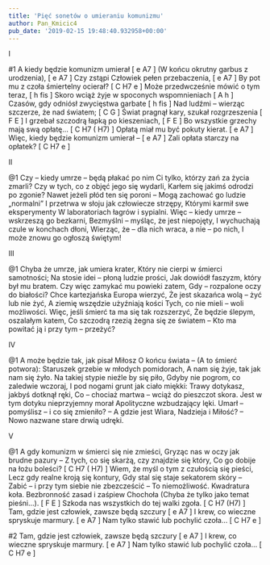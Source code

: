 ```yaml
---
title: 'Pięć sonetów o umieraniu komunizmu'
author: Pan_Kmicic4
pub_date: '2019-02-15 19:48:40.932958+00:00'
---
```


I

#1
A kiedy będzie komunizm umierał [ e A7 ]
(W końcu okrutny garbus z urodzenia), [ e A7 ]
Czy zstąpi Człowiek pełen przebaczenia, [ e A7 ]
By pot mu z czoła śmiertelny ocierał? [ C H7 e ]
Może przedwcześnie mówić o tym teraz, [ h fis ]
Skoro wciąż żyje w spoconych wspomnieniach [ A h ]
Czasów, gdy odniósł zwycięstwa garbate [ h fis ]
Nad ludźmi – wierząc szczerze, że nad światem; [ C G ]
Świat pragnął kary, szukał rozgrzeszenia [ F E ]
I grzebał szczodrą łapką po kieszeniach, [ F E ]
Bo wszystkie grzechy mają swą opłatę… [ C H7 ( H7) ]
Opłatą miał mu być pokuty kierat. [ e A7 ]
Więc, kiedy będzie komunizm umierał – [ e A7 ]
Zali opłata starczy na opłatek? [ C H7 e ]

II

@1
Czy – kiedy umrze – będą płakać po nim
Ci tylko, którzy zań za życia zmarli?
Czy w tych, co z objęć jego się wydarli,
Karłem się jakimś odrodzi po zgonie?
Nawet jeżeli płód ten się poroni –
Mogą zachować go ludzie „normalni”
I przetrwa w słoju jak człowiecze strzępy,
Którymi karmił swe eksperymenty
W laboratoriach łagrów i sypialni.
Więc – kiedy umrze – wskrzeszą go bezkarni,
Bezmyślni – myśląc, że jest niepojęty,
I wychuchają czule w konchach dłoni,
Wierząc, że – dla nich wraca, a nie – po nich,
I może znowu go ogłoszą świętym!

III

@1
Chyba że umrze, jak umiera krater,
Który nie cierpi w śmierci samotności;
Na stosie idei – płoną ludzie prości,
Jak dowiódł faszyzm, który był mu bratem.
Czy więc zamykać mu powieki zatem,
Gdy – rozpalone oczy do białości?
Chce kartezjańska Europa wierzyć,
Że jest skazańca wolą – żyć lub nie żyć,
A ziemię wszędzie użyźniają kości
Tych, co nie mieli – woli możliwości.
Więc, jeśli śmierć ta ma się tak rozszerzyć,
Że będzie ślepym, oszalałym katem,
Co szczodrą rzezią żegna się ze światem –
Kto ma powitać ją i przy tym – przeżyć?

IV

@1
A może będzie tak, jak pisał Miłosz
O końcu świata – (A to śmierć potwora):
Staruszek grzebie w młodych pomidorach,
A nam się żyje, tak jak nam się żyło.
Na takiej stypie nieźle by się piło,
Gdyby nie pogrom, co zaledwie wczoraj,
I pod nogami grunt jak ciało miękki:
Trawy dotykasz, jakbyś dotknął ręki,
Co – chociaż martwa – wciąż do pieszczot skora.
Jest w tym dotyku nieprzyjemny morał
Apolityczne wzbudzający lęki.
Umarł – pomyślisz – i co się zmieniło? –
A gdzie jest Wiara, Nadzieja i Miłość? –
Nowo nazwane stare drwią udręki.

V

@1
A gdy komunizm w śmierci się nie zmieści,
Gryząc nas w oczy jak brudne pazury –
Z tych, co się skarżą, czy znajdzie się który,
Co go dobije na łożu boleści? [ C H7 ( H7) ]
Wiem, że myśl o tym z czułością się pieści,
Lecz gdy realne kroją się kontury,
Gdy stal się staje sekatorem skóry –
Zabić – i przy tym siebie nie zbezcześcić –
To niemożliwość. Kwadratura koła.
Bezbronność zasad i zaśpiew Chochoła
(Chyba że tylko jako temat pieśni…). [ F E ]
Szkoda nas wszystkich do tej walki zgoła.  [ C H7 (H7) ]
Tam, gdzie jest człowiek, zawsze będą szczury [ e A7 ]
I krew, co wieczne spryskuje marmury. [ e A7 ]
Nam tylko stawić lub pochylić czoła…  [ C H7 e ]

#2
Tam, gdzie jest człowiek, zawsze będą szczury [ e A7 ]
I krew, co wieczne spryskuje marmury. [ e A7 ]
Nam tylko stawić lub pochylić czoła… [ C H7 e ]